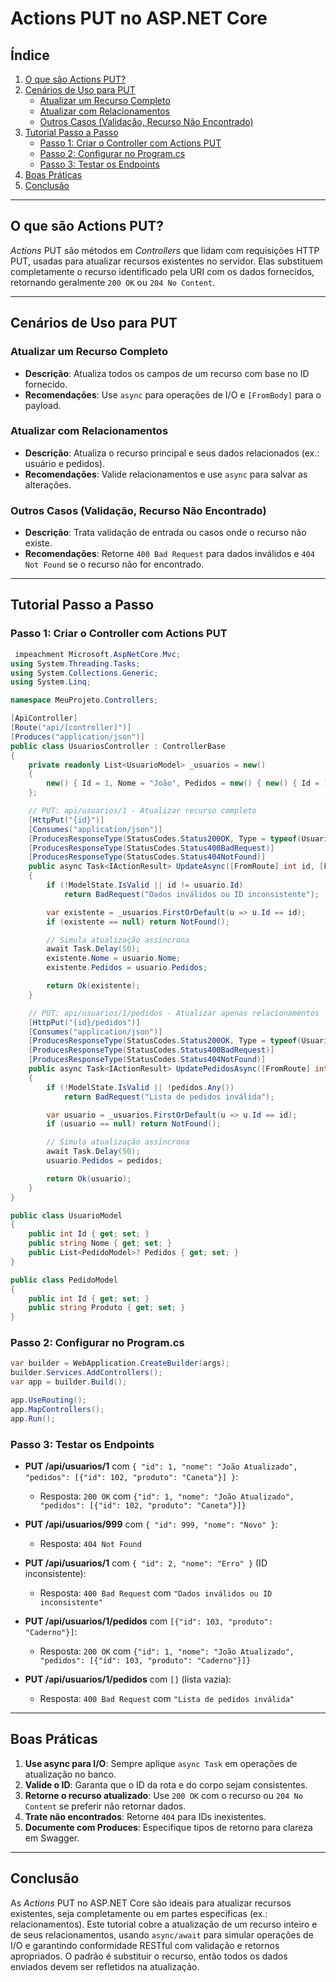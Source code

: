 

# Actions PUT no ASP.NET Core

## Índice
1. [O que são Actions PUT?](#o-que-são-actions-put)
2. [Cenários de Uso para PUT](#cenários-de-uso-para-put)
   - [Atualizar um Recurso Completo](#atualizar-um-recurso-completo)
   - [Atualizar com Relacionamentos](#atualizar-com-relacionamentos)
   - [Outros Casos (Validação, Recurso Não Encontrado)](#outros-casos-validação-recurso-não-encontrado)
3. [Tutorial Passo a Passo](#tutorial-passo-a-passo)
   - [Passo 1: Criar o Controller com Actions PUT](#passo-1-criar-o-controller-com-actions-put)
   - [Passo 2: Configurar no Program.cs](#passo-2-configurar-no-programcs)
   - [Passo 3: Testar os Endpoints](#passo-3-testar-os-endpoints)
4. [Boas Práticas](#boas-práticas)
5. [Conclusão](#conclusão)

---

## O que são Actions PUT?

*Actions* PUT são métodos em *Controllers* que lidam com requisições HTTP PUT, usadas para atualizar recursos existentes no servidor. Elas substituem completamente o recurso identificado pela URI com os dados fornecidos, retornando geralmente `200 OK` ou `204 No Content`.

---

## Cenários de Uso para PUT

### Atualizar um Recurso Completo
- **Descrição**: Atualiza todos os campos de um recurso com base no ID fornecido.
- **Recomendações**: Use `async` para operações de I/O e `[FromBody]` para o payload.

### Atualizar com Relacionamentos
- **Descrição**: Atualiza o recurso principal e seus dados relacionados (ex.: usuário e pedidos).
- **Recomendações**: Valide relacionamentos e use `async` para salvar as alterações.

### Outros Casos (Validação, Recurso Não Encontrado)
- **Descrição**: Trata validação de entrada ou casos onde o recurso não existe.
- **Recomendações**: Retorne `400 Bad Request` para dados inválidos e `404 Not Found` se o recurso não for encontrado.

---

## Tutorial Passo a Passo

### Passo 1: Criar o Controller com Actions PUT

```csharp
 impeachment Microsoft.AspNetCore.Mvc;
using System.Threading.Tasks;
using System.Collections.Generic;
using System.Linq;

namespace MeuProjeto.Controllers;

[ApiController]
[Route("api/[controller]")]
[Produces("application/json")]
public class UsuariosController : ControllerBase
{
    private readonly List<UsuarioModel> _usuarios = new()
    {
        new() { Id = 1, Nome = "João", Pedidos = new() { new() { Id = 101, Produto = "Livro" } } }
    };

    // PUT: api/usuarios/1 - Atualizar recurso completo
    [HttpPut("{id}")]
    [Consumes("application/json")]
    [ProducesResponseType(StatusCodes.Status200OK, Type = typeof(UsuarioModel))]
    [ProducesResponseType(StatusCodes.Status400BadRequest)]
    [ProducesResponseType(StatusCodes.Status404NotFound)]
    public async Task<IActionResult> UpdateAsync([FromRoute] int id, [FromBody] UsuarioModel usuario)
    {
        if (!ModelState.IsValid || id != usuario.Id) 
            return BadRequest("Dados inválidos ou ID inconsistente");

        var existente = _usuarios.FirstOrDefault(u => u.Id == id);
        if (existente == null) return NotFound();

        // Simula atualização assíncrona
        await Task.Delay(50);
        existente.Nome = usuario.Nome;
        existente.Pedidos = usuario.Pedidos;

        return Ok(existente);
    }

    // PUT: api/usuarios/1/pedidos - Atualizar apenas relacionamentos
    [HttpPut("{id}/pedidos")]
    [Consumes("application/json")]
    [ProducesResponseType(StatusCodes.Status200OK, Type = typeof(UsuarioModel))]
    [ProducesResponseType(StatusCodes.Status400BadRequest)]
    [ProducesResponseType(StatusCodes.Status404NotFound)]
    public async Task<IActionResult> UpdatePedidosAsync([FromRoute] int id, [FromBody] List<PedidoModel> pedidos)
    {
        if (!ModelState.IsValid || !pedidos.Any()) 
            return BadRequest("Lista de pedidos inválida");

        var usuario = _usuarios.FirstOrDefault(u => u.Id == id);
        if (usuario == null) return NotFound();

        // Simula atualização assíncrona
        await Task.Delay(50);
        usuario.Pedidos = pedidos;

        return Ok(usuario);
    }
}

public class UsuarioModel
{
    public int Id { get; set; }
    public string Nome { get; set; }
    public List<PedidoModel>? Pedidos { get; set; }
}

public class PedidoModel
{
    public int Id { get; set; }
    public string Produto { get; set; }
}
```

### Passo 2: Configurar no Program.cs

```csharp
var builder = WebApplication.CreateBuilder(args);
builder.Services.AddControllers();
var app = builder.Build();

app.UseRouting();
app.MapControllers();
app.Run();
```

### Passo 3: Testar os Endpoints

- **PUT /api/usuarios/1** com `{ "id": 1, "nome": "João Atualizado", "pedidos": [{"id": 102, "produto": "Caneta"}] }`:
  - Resposta: `200 OK` com `{"id": 1, "nome": "João Atualizado", "pedidos": [{"id": 102, "produto": "Caneta"}]}`
- **PUT /api/usuarios/999** com `{ "id": 999, "nome": "Novo" }`:
  - Resposta: `404 Not Found`
- **PUT /api/usuarios/1** com `{ "id": 2, "nome": "Erro" }` (ID inconsistente):
  - Resposta: `400 Bad Request` com `"Dados inválidos ou ID inconsistente"`

- **PUT /api/usuarios/1/pedidos** com `[{"id": 103, "produto": "Caderno"}]`:
  - Resposta: `200 OK` com `{"id": 1, "nome": "João Atualizado", "pedidos": [{"id": 103, "produto": "Caderno"}]}`
- **PUT /api/usuarios/1/pedidos** com `[]` (lista vazia):
  - Resposta: `400 Bad Request` com `"Lista de pedidos inválida"`

---

## Boas Práticas

1. **Use async para I/O**: Sempre aplique `async Task` em operações de atualização no banco.
2. **Valide o ID**: Garanta que o ID da rota e do corpo sejam consistentes.
3. **Retorne o recurso atualizado**: Use `200 OK` com o recurso ou `204 No Content` se preferir não retornar dados.
4. **Trate não encontrados**: Retorne `404` para IDs inexistentes.
5. **Documente com Produces**: Especifique tipos de retorno para clareza em Swagger.

---

## Conclusão

As *Actions* PUT no ASP.NET Core são ideais para atualizar recursos existentes, seja completamente ou em partes específicas (ex.: relacionamentos). Este tutorial cobre a atualização de um recurso inteiro e de seus relacionamentos, usando `async/await` para simular operações de I/O e garantindo conformidade RESTful com validação e retornos apropriados. O padrão é substituir o recurso, então todos os dados enviados devem ser refletidos na atualização.



